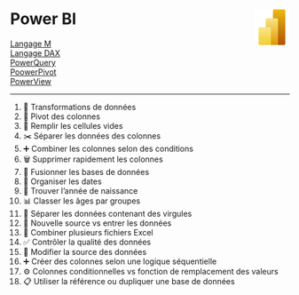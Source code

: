 # **Power BI** <a href="https://github.com/MiKL5/BI/"><img align="right" src="../assets/Power_BI.svg" alt="Power BI" height="64px"></a>
[Langage M](docs/M)  
[Langage DAX](docs/DAX)  
[PowerQuery](docs/PowerQuery)  
[PoowerPivot](docs/PowerPivot)  
[PowerView](docs/PowerView) 
___
1. 🔄 Transformations de données
2. 🔀 Pivot des colonnes
3. 🧹 Remplir les cellules vides
4. ✂️ Séparer les données des colonnes
5. ➕ Combiner les colonnes selon des conditions
6. 🗑️ Supprimer rapidement les colonnes
7. 🔗 Fusionner les bases de données
8. 📅 Organiser les dates
9. 🎂 Trouver l’année de naissance
10. 📊 Classer les âges par groupes
11. 🔢 Séparer les données contenant des virgules
12. 🔄 Nouvelle source vs entrer les données
13. 📑 Combiner plusieurs fichiers Excel
14. ✅ Contrôler la qualité des données
15. 🔧 Modifier la source des données
16. ➕ Créer des colonnes selon une logique séquentielle
17. ⚙️ Colonnes conditionnelles vs fonction de remplacement des valeurs
18. 📋 Utiliser la référence ou dupliquer une base de données
<!-- 19. 🗄️ Importer un fichier Excel vers SQL Server puis vers Power BI
20. 🔍 Déterminer la provenance des données
21. 🌐 Importer des données du web (web scraping) -->